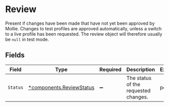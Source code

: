 # Review

Present if changes have been made that have not yet been approved by Mollie. Changes to test profiles are approved
automatically, unless a switch to a live profile has been requested. The review object will therefore usually be
`null` in test mode.


## Fields

| Field                                                               | Type                                                                | Required                                                            | Description                                                         | Example                                                             |
| ------------------------------------------------------------------- | ------------------------------------------------------------------- | ------------------------------------------------------------------- | ------------------------------------------------------------------- | ------------------------------------------------------------------- |
| `Status`                                                            | [*components.ReviewStatus](../../models/components/reviewstatus.md) | :heavy_minus_sign:                                                  | The status of the requested changes.                                | pending                                                             |